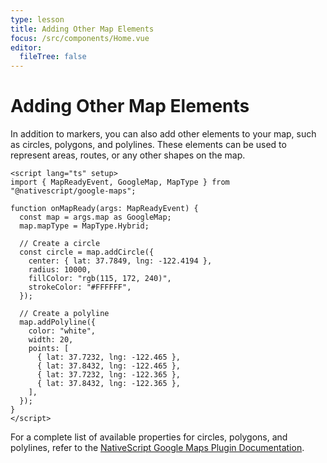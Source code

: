 ```yaml
---
type: lesson
title: Adding Other Map Elements
focus: /src/components/Home.vue
editor:
  fileTree: false
---
```


# Adding Other Map Elements

In addition to markers, you can also add other elements to your map, such as circles, polygons, and polylines. These elements can be used to represent areas, routes, or any other shapes on the map.

```vue
<script lang="ts" setup>
import { MapReadyEvent, GoogleMap, MapType } from "@nativescript/google-maps";

function onMapReady(args: MapReadyEvent) {
  const map = args.map as GoogleMap;
  map.mapType = MapType.Hybrid;

  // Create a circle
  const circle = map.addCircle({
    center: { lat: 37.7849, lng: -122.4194 },
    radius: 10000,
    fillColor: "rgb(115, 172, 240)",
    strokeColor: "#FFFFFF",
  });

  // Create a polyline
  map.addPolyline({
    color: "white",
    width: 20,
    points: [
      { lat: 37.7232, lng: -122.465 },
      { lat: 37.8432, lng: -122.465 },
      { lat: 37.7232, lng: -122.365 },
      { lat: 37.8432, lng: -122.365 },
    ],
  });
}
</script>
```

For a complete list of available properties for circles, polygons, and polylines, refer to the [NativeScript Google Maps Plugin Documentation](https://docs.nativescript.org/plugins/google-maps).


